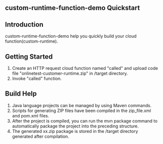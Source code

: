 ## custom-runtime-function-demo Quickstart

## Introduction
custom-runtime-function-demo help you quickly build your cloud function(custom-runtime).

## Getting Started
1. Create an HTTP request cloud function named "called" and upload code file "onlinetest-customer-runtime.zip" in /target directory.
2. Invoke "called" function.

## Build Help
1. Java language projects can be managed by using Maven commands.
2. Scripts for generating ZIP files have been compiled in the zip_file.xml and pom.xml files. 
3. After the project is compiled, you can run the mvn package command to automatically package the project into the preceding structure.
4. The generated xx.zip package is stored in the /target directory generated after compilation.

